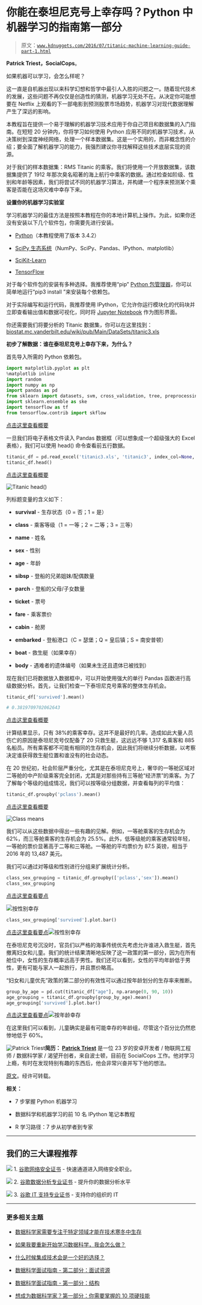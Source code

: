 # 你能在泰坦尼克号上幸存吗？Python 中机器学习的指南第一部分

> 原文：[`www.kdnuggets.com/2016/07/titanic-machine-learning-guide-part-1.html`](https://www.kdnuggets.com/2016/07/titanic-machine-learning-guide-part-1.html)

**Patrick Triest，SocialCops**。

如果机器可以学习，会怎么样呢？

这一直是自机器出现以来科学幻想和哲学中最引人入胜的问题之一。随着现代技术的发展，这些问题不再仅仅是创造性的猜测，机器学习无处不在。从决定你可能想要在 Netflix 上观看的下一部电影到预测股票市场趋势，机器学习对现代数据理解产生了深远的影响。

本教程旨在提供一个易于理解的机器学习技术应用于你自己项目和数据集的入门指南。在短短 20 分钟内，你将学习如何使用 Python 应用不同的机器学习技术，从决策树到深度神经网络，处理一个样本数据集。这是一个实用的，而非概念性的介绍；要全面了解机器学习的能力，我强烈建议你寻找解释这些技术底层实现的资源。

对于我们的样本数据集：RMS Titanic 的乘客。我们将使用一个开放数据集，该数据集提供了 1912 年那次臭名昭著的海上航行中乘客的数据。通过检查如阶级、性别和年龄等因素，我们将尝试不同的机器学习算法，并构建一个程序来预测某个乘客是否能在这场灾难中幸存下来。

**设置你的机器学习实验室**

学习机器学习的最佳方法是按照本教程在你的本地计算机上操作。为此，如果你还没有安装以下几个软件包，你需要先进行安装。

+   [Python](https://www.python.org)（本教程使用了版本 3.4.2）

+   [SciPy 生态系统](https://www.scipy.org)（NumPy、SciPy、Pandas、IPython、matplotlib）

+   [SciKit-Learn](http://scikit-learn.org/stable/)

+   [TensorFlow](https://www.tensorflow.org)

对于每个软件包的安装有多种选择。我推荐使用“pip” [Python 包管理器](https://pip.pypa.io/en/stable/)，你可以简单地运行“pip3 install <packagename>”来安装每个依赖包。</packagename>

对于实际编写和运行代码，我推荐使用 IPython，它允许你运行模块化的代码块并立即查看输出值和数据可视化，同时将 [Jupyter Notebook](https://jupyter.org) 作为图形界面。

你还需要我们将要分析的 Titanic 数据集，你可以在这里找到： [biostat.mc.vanderbilt.edu/wiki/pub/Main/DataSets/titanic3.xls](http://biostat.mc.vanderbilt.edu/wiki/pub/Main/DataSets/titanic3.xls)

**初步了解数据：谁在泰坦尼克号上幸存下来，为什么？**

首先导入所需的 Python 依赖包。

```py
import matplotlib.pyplot as plt
%matplotlib inline
import random
import numpy as np
import pandas as pd
from sklearn import datasets, svm, cross_validation, tree, preprocessing, metrics
import sklearn.ensemble as ske
import tensorflow as tf
from tensorflow.contrib import skflow

```

[点击这里查看概要](https://gist.github.com/triestpa/3b384a15076aeb4ec9cc7bb8c5e494c7)

一旦我们将电子表格文件读入 Pandas 数据框（可以想象成一个超级强大的 Excel 表格），我们可以使用 head() 命令查看前五行数据。

```py
titanic_df = pd.read_excel('titanic3.xls', 'titanic3', index_col=None, na_values=['NA'])
titanic_df.head()

```

[点击这里查看概要](https://gist.github.com/triestpa/63916ed9026f4d94d59453d53784703b)

![Titanic head()](https://gist.github.com/triestpa/63916ed9026f4d94d59453d53784703b)

列标题变量的含义如下：

+   **survival** - 生存状态（0 = 否；1 = 是）

+   **class** - 乘客等级（1 = 一等；2 = 二等；3 = 三等）

+   **name** - 姓名

+   **sex** - 性别

+   **age** - 年龄

+   **sibsp** - 登船的兄弟姐妹/配偶数量

+   **parch** - 登船的父母/子女数量

+   **ticket** - 票号

+   **fare** - 乘客票价

+   **cabin** - 舱房

+   **embarked** - 登船港口（C = 瑟堡；Q = 皇后镇；S = 南安普顿）

+   **boat** - 救生艇（如果幸存）

+   **body** - 遇难者的遗体编号（如果未生还且遗体已被找到）

现在我们已将数据放入数据框中，可以开始使用强大的单行 Pandas 函数进行高级数据分析。首先，让我们检查一下泰坦尼克号乘客的整体生存机会。

```py
titanic_df['survived'].mean()

# 0.3819709702062643

```

[点击这里查看概要](https://gist.github.com/triestpa/4c8a7694a2b7fee5633d99b2a421d5ef)

计算结果显示，只有 38%的乘客幸存。这并不是最好的几率。造成如此大量人员伤亡的原因是泰坦尼克号仅配备了 20 只救生艇，这远远不够 1,317 名乘客和 885 名船员。所有乘客都不可能有相同的生存机会，因此我们将继续分析数据，以考察决定谁获得救生艇位置和谁没有的社会动态。

在 20 世纪初，社会阶层严重分化，尤其是在泰坦尼克号上，奢华的一等舱区域对二等舱的中产阶级乘客完全封闭，尤其是对那些持有三等舱“经济票”的乘客。为了了解每个等级的组成情况，我们可以按等级分组数据，并查看每列的平均值：

```py
titanic_df.groupby('pclass').mean()

```

[点击这里查看概要](https://gist.github.com/triestpa/b939b78f9c6b37d82f91f72dc36b9185)

![Class means](img/73edbbd0420fb96aa3e22706c61bdb4b.png)

我们可以从这些数据中得出一些有趣的见解。例如，一等舱乘客的生存机会为 62%，而三等舱乘客的生存机会为 25.5%。此外，低等级舱的乘客通常较年轻，一等舱的票价显著高于二等和三等舱。一等舱的平均票价为 87.5 英镑，相当于 2016 年的 13,487 美元。

我们可以通过对等级和性别进行分组来扩展统计分析。

```py
class_sex_grouping = titanic_df.groupby(['pclass','sex']).mean()
class_sex_grouping

```

[点击这里查看要点](https://gist.github.com/triestpa/7eebb009c3529d3cfb132bd495a8f6f6)

![按性别幸存](img/b905c0bb74aeb8b8ea7f7ad9f68c1c38.png)

```py
class_sex_grouping['survived'].plot.bar()

```

[点击这里查看要点](https://gist.github.com/triestpa/7eebb009c3529d3cfb132bd495a8f6f6)![按性别幸存](img/ebda2056c300993db9b0259b0e9efe32.png)

在泰坦尼克号沉没时，官员们以严格的海事传统优先考虑允许谁进入救生艇，首先撤离妇女和儿童。我们的统计结果清晰地反映了这一政策的第一部分，因为在所有舱位中，女性的生存概率远高于男性。我们还可以看到，女性的平均年龄低于男性，更有可能与家人一起旅行，并且票价略高。

“妇女和儿童优先”政策的第二部分的有效性可以通过按年龄划分的生存率来推断。

```py
group_by_age = pd.cut(titanic_df["age"], np.arange(0, 90, 10))
age_grouping = titanic_df.groupby(group_by_age).mean()
age_grouping['survived'].plot.bar()

```

[点击这里查看要点](https://gist.github.com/triestpa/775c689998337c7afafa9fc7cfe2511c)![按年龄幸存](img/e33ce2952c4f80c9381539ebf49d7de1.png)

在这里我们可以看到，儿童确实是最有可能幸存的年龄组，尽管这个百分比仍然悲惨地低于 60%。

![Patrick Triest](img/58fde3736bd01dbcfdf3fd2657ea5996.png)**简历： [Patrick Triest](https://www.linkedin.com/in/triestpa)** 是一位 23 岁的安卓开发者 / 物联网工程师 / 数据科学家 / 渴望开创者，来自波士顿，目前在 SocialCops 工作。他对学习上瘾，有时在发现特别有趣的东西后，他会非常兴奋并写下他的想法。

[原文](http://blog.socialcops.com/engineering/machine-learning-python)。经许可转载。

**相关：**

+   7 步掌握 Python 机器学习

+   数据科学和机器学习的前 10 名 IPython 笔记本教程

+   R 学习路径：7 步从初学者到专家

* * *

## 我们的三大课程推荐

![](img/0244c01ba9267c002ef39d4907e0b8fb.png) 1\. [谷歌网络安全证书](https://www.kdnuggets.com/google-cybersecurity) - 快速通道进入网络安全职业。

![](img/e225c49c3c91745821c8c0368bf04711.png) 2\. [谷歌数据分析专业证书](https://www.kdnuggets.com/google-data-analytics) - 提升你的数据分析水平

![](img/0244c01ba9267c002ef39d4907e0b8fb.png) 3\. [谷歌 IT 支持专业证书](https://www.kdnuggets.com/google-itsupport) - 支持你的组织的 IT

* * *

### 更多相关主题

+   [数据科学家需要专注于特定领域才能在技术寒冬中生存](https://www.kdnuggets.com/2023/08/data-scientists-need-specialize-survive-tech-winter.html)

+   [如果我要重新开始学习数据科学，我会怎么做？](https://www.kdnuggets.com/2020/08/start-learning-data-science-again.html)

+   [什么时候集成技术会是一个好的选择？](https://www.kdnuggets.com/2022/07/would-ensemble-techniques-good-choice.html)

+   [数据科学面试指南 - 第二部分：面试资源](https://www.kdnuggets.com/2022/04/data-science-interview-guide-part-2-interview-resources.html)

+   [数据科学面试指南 - 第一部分：结构](https://www.kdnuggets.com/2022/04/data-science-interview-guide-part-1-structure.html)

+   [想成为数据科学家？第一部分：你需要掌握的 10 项硬技能](https://www.kdnuggets.com/want-to-become-a-data-scientist-part-1-10-hard-skills-you-need)
